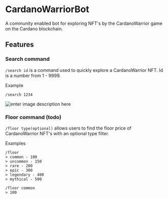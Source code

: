 # CardanoWarriorBot

A community enabled bot for exploring NFT's by the CardanoWarrior game on the Cardano blockchain.

## Features

### Search command

`/search id` is a command used to quickly explore a CardanoWarrior NFT. Id is a number from 1 - 9999.

Example

```
/search 1234
```

![enter image description here](https://cdn.discordapp.com/attachments/834476465314856960/888714417066377246/unknown.png)

### Floor command (todo)

`/floor type(optional)` allows users to find the floor price of CardanoWarrior NFT's with an optional type filter.

Examples

```
/floor
> common - 100
> uncommon - 150
> rare - 200
> epic - 300
> legendary - 400
> mythical - 500
```

```
/floor common
> 100
```
